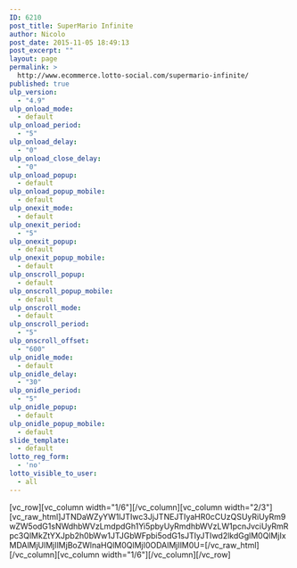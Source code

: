 ```yaml
---
ID: 6210
post_title: SuperMario Infinite
author: Nicolo
post_date: 2015-11-05 18:49:13
post_excerpt: ""
layout: page
permalink: >
  http://www.ecommerce.lotto-social.com/supermario-infinite/
published: true
ulp_version:
  - "4.9"
ulp_onload_mode:
  - default
ulp_onload_period:
  - "5"
ulp_onload_delay:
  - "0"
ulp_onload_close_delay:
  - "0"
ulp_onload_popup:
  - default
ulp_onload_popup_mobile:
  - default
ulp_onexit_mode:
  - default
ulp_onexit_period:
  - "5"
ulp_onexit_popup:
  - default
ulp_onexit_popup_mobile:
  - default
ulp_onscroll_popup:
  - default
ulp_onscroll_popup_mobile:
  - default
ulp_onscroll_mode:
  - default
ulp_onscroll_period:
  - "5"
ulp_onscroll_offset:
  - "600"
ulp_onidle_mode:
  - default
ulp_onidle_delay:
  - "30"
ulp_onidle_period:
  - "5"
ulp_onidle_popup:
  - default
ulp_onidle_popup_mobile:
  - default
slide_template:
  - default
lotto_reg_form:
  - 'no'
lotto_visible_to_user:
  - all
---
```

[vc_row][vc_column width="1/6"][/vc_column][vc_column width="2/3"][vc_raw_html]JTNDaWZyYW1lJTIwc3JjJTNEJTIyaHR0cCUzQSUyRiUyRm9wZW5odG1sNWdhbWVzLmdpdGh1Yi5pbyUyRmdhbWVzLW1pcnJvciUyRmRpc3QlMkZtYXJpb2h0bWw1JTJGbWFpbi5odG1sJTIyJTIwd2lkdGglM0QlMjIxMDAlMjUlMjIlMjBoZWlnaHQlM0QlMjI0ODAlMjIlM0U=[/vc_raw_html][/vc_column][vc_column width="1/6"][/vc_column][/vc_row]